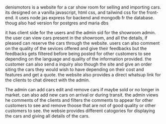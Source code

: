 denismotors is a website for a car show room for selling and importing cars. its designed on a vanilla javascript,
html css, and tailwind css for the front-end. it uses node jas express for backend and mongodb fr the database. thoug also had version for postgres and maria dbs

it has client side for the users and the admin sid for the showroom admin.
the user can view cars present in the showroom, and all the details, if pleased can reserve the cars through the website.
users can also comment on the quality of the sevices offered and give their feedbacks but the feedbacks gets filtered before 
being posted for other customers to see depending on the language and quality of the information provided.
the customer can also send a inquiry also though the site and give an order siting the cars they would wish to have depending on their cost and features
and get a quote. the website also provides a direct whatsup link for the clients to chat direect with the admin.

The admin can add cars edit and remove cars  if maybe sold or no longer in market. can also add new cars on arrival or during transit.
the admin views he comments of the clients and filters the comments to appear for other customers to see and remove thoose that are not of good quality or other
customers to see.
the websie provides different catogories for displaying the cars and giving all details of the cars.  
